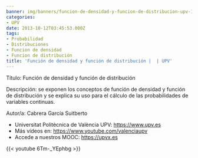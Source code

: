 ```yaml
---
banner: img/banners/funcion-de-densidad-y-funcion-de-distribucion-upv-1.jpg
categories:
- UPV
date: 2013-10-12T03:45:53.000Z
tags:
- Probabilidad
- Distribuciones
- Funcion de densidad
- Funcion de distribución
title: 'Función de densidad y función de distribución |  | UPV'
---
```


Título: Función de densidad y función de distribución

Descripción: se exponen los conceptos de función de densidad y función de distribución y se explica su uso para el cálculo de las probabilidades de variables continuas. 

Autor/a: Cabrera García Suitberto



+ Universitat Politècnica de València UPV: https://www.upv.es
+ Más vídeos en: https://www.youtube.com/valenciaupv
+ Accede a nuestros MOOC: https://upvx.es

{{< youtube 6Tm-_YEphbg >}}
